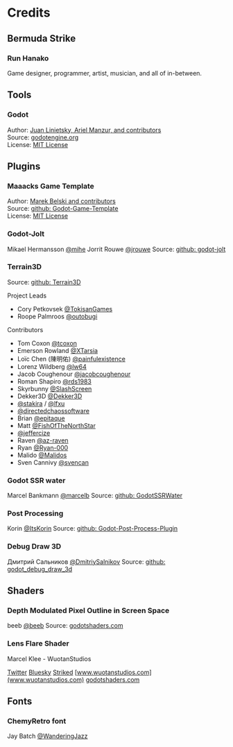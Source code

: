 # Credits

## Bermuda Strike

### Run Hanako
Game designer, programmer, artist, musician, and all of in-between.



## Tools

### Godot
Author: [Juan Linietsky, Ariel Manzur, and contributors](https://godotengine.org/contact)  
Source: [godotengine.org](https://godotengine.org/)  
License: [MIT License](https://github.com/godotengine/godot/blob/master/LICENSE.txt) 



## Plugins

### Maaacks Game Template
Author: [Marek Belski and contributors](https://github.com/Maaack/Godot-Game-Template/graphs/contributors)  
Source: [github: Godot-Game-Template](https://github.com/Maaack/Godot-Game-Template)  
License: [MIT License](LICENSE.txt)  

### Godot-Jolt
Mikael Hermansson [@mihe](https://github.com/mihe)
Jorrit Rouwe [@jrouwe](https://github.com/jrouwe)
Source: [github: godot-jolt](https://github.com/godot-jolt/godot-jolt/tree/master)

### Terrain3D
Source: [github: Terrain3D](https://github.com/TokisanGames/Terrain3D)

Project Leads
* Cory Petkovsek [@TokisanGames](https://github.com/TokisanGames)
* Roope Palmroos [@outobugi](https://github.com/outobugi)

Contributors
* Tom Coxon [@tcoxon](https://github.com/tcoxon)
* Emerson Rowland [@XTarsia](https://github.com/XTarsia)
* Loïc Chen (陳明佑) [@painfulexistence](https://github.com/painfulexistence)
* Lorenz Wildberg [@lw64](https://github.com/lw64)
* Jacob Coughenour [@jacobcoughenour](https://github.com/jacobcoughenour)
* Roman Shapiro [@rds1983](https://github.com/rds1983)
* Skyrbunny [@SlashScreen](https://github.com/SlashScreen)
* Dekker3D [@Dekker3D](https://github.com/Dekker3D)
* [@stakira](https://github.com/stakira) / [@lfxu](https://github.com/lfxu)
* [@directedchaossoftware](https://github.com/directedchaossoftware)
* Brian [@epitaque](https://github.com/epitaque)
* Matt [@FishOfTheNorthStar](https://github.com/FishOfTheNorthStar)
* [@jeffercize](https://github.com/jeffercize)
* Raven [@az-raven](https://github.com/az-raven)
* Ryan [@Ryan-000](https://github.com/Ryan-000)
* Malido [@Malidos](https://github.com/Malidos)
* Sven Cannivy [@svencan](https://github.com/svencan)

### Godot SSR water
Marcel Bankmann [@marcelb](https://github.com/marcelb)
Source: [github: GodotSSRWater](https://github.com/marcelb/GodotSSRWater)

### Post Processing
Korin [@ItsKorin](https://github.com/ItsKorin)
Source: [github: Godot-Post-Process-Plugin](https://github.com/ItsKorin/Godot-Post-Process-Plugin)

### Debug Draw 3D
Дмитрий Сальников [@DmitriySalnikov](https://github.com/DmitriySalnikov)
Source: [github: godot_debug_draw_3d](https://github.com/DmitriySalnikov/godot_debug_draw_3d)


## Shaders

### Depth Modulated Pixel Outline in Screen Space
beeb [@beeb](https://godotshaders.com/author/beeb/)
Source: [godotshaders.com](https://godotshaders.com/shader/depth-modulated-pixel-outline-in-screen-space/)

### Lens Flare Shader
Marcel Klee - WuotanStudios

[Twitter](https://x.com/WuotanStudios)
[Bluesky](https://bsky.app/profile/wuotanstudios.bsky.social)
[Striked](https://striked.gg/app/space/29-riad/news-about-riad)
[www.wuotanstudios.com](www.wuotanstudios.com)
[godotshaders.com](https://godotshaders.com/shader/screen-space-lens-flare-with-rainbow-colored-effect/)



## Fonts

### ChemyRetro font
Jay Batch [@WanderingJazz](jaybx73@gmail.com)




